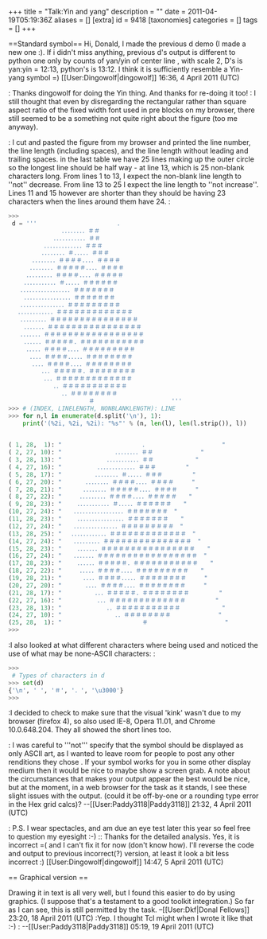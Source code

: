 +++
title = "Talk:Yin and yang"
description = ""
date = 2011-04-19T05:19:36Z
aliases = []
[extra]
id = 9418
[taxonomies]
categories = []
tags = []
+++

==Standard symbol==
Hi, Donald, I made the previous d demo (I made a new one :). If i didn't miss anything, previous d's output is different to python one only by counts of yan/yin of center line , with scale 2, D's is yan:yin = 12:13, python's is 13:12. I think it is sufficiently resemble a Yin-yang symbol =)  [[User:Dingowolf|dingowolf]] 16:36, 4 April 2011 (UTC)

: Thanks dingowolf for doing the Yin thing. And thanks for re-doing it too!
: I still thought that even by disregarding the rectangular rather than square aspect ratio of the fixed width font used in pre blocks on my browser, there still seemed to be a something not quite right about the figure (too me anyway).

: I cut and pasted the figure from my browser and printed the line number, the line length (including spaces), and the line length without leading and trailing spaces. in the last table we have 25 lines making up the outer circle so the longest line should be half way - at line 13, which is 25 non-blank characters long. From lines 1 to 13, I expect the non-blank line length to ''not'' decrease. From line 13 to 25 I expect the line length to ''not increase''. Lines 11 and 15 however are shorter than they should be having 23 characters when the lines around them have 24.
:
```python
>>>
 d = ''' 　　　　　　　　　　　　　．　　　　　　　　　　　　　
　　　　　　　　　．．．．．．．．＃＃　　　　　　　　
 　　　　　　　．．．．．．．．．．．＃＃　　　　　　　
　　　　　　．．．．．．．．．．．．．＃＃＃　　　　　
 　　　　　．．．．．．．．＃．．．．．＃＃＃　　　　　
　　　　．．．．．．．．＃＃＃＃．．．．＃＃＃＃　　　
 　　　．．．．．．．．＃＃＃＃＃．．．．＃＃＃＃　　　
　　　．．．．．．．．．＃＃＃＃．．．．＃＃＃＃＃　　
 　　．．．．．．．．．．．＃．．．．．＃＃＃＃＃＃　　
　　．．．．．．．．．．．．．．．．．＃＃＃＃＃＃＃　
 　　．．．．．．．．．．．．．．．．＃＃＃＃＃＃＃　　
　　．．．．．．．．．．．．．．．＃＃＃＃＃＃＃＃＃　
 　．．．．．．．．．．．．＃＃＃＃＃＃＃＃＃＃＃＃＃　
　　．．．．．．．．．＃＃＃＃＃＃＃＃＃＃＃＃＃＃＃　
 　　．．．．．．．＃＃＃＃＃＃＃＃＃＃＃＃＃＃＃＃　　
　　．．．．．．．＃＃＃＃＃＃＃＃＃＃＃＃＃＃＃＃＃　
 　　．．．．．．＃＃＃＃＃．＃＃＃＃＃＃＃＃＃＃＃　　
　　　．．．．．＃＃＃＃．．．．＃＃＃＃＃＃＃＃＃　　
 　　　．．．．＃＃＃＃．．．．．＃＃＃＃＃＃＃＃　　　
　　　　．．．．＃＃＃＃．．．．＃＃＃＃＃＃＃＃　　　
 　　　　　．．．＃＃＃＃＃．＃＃＃＃＃＃＃＃　　　　　
　　　　　　．．．＃＃＃＃＃＃＃＃＃＃＃＃＃　　　　　
 　　　　　　　．．＃＃＃＃＃＃＃＃＃＃＃　　　　　　　
　　　　　　　　　．．＃＃＃＃＃＃＃＃　　　　　　　　
 　　　　　　　　　　　　　＃　　　　　　　　　　　　　'''
>>> # (INDEX, LINELENGTH, NONBLANKLENGTH): LINE
>>> for n,l in enumerate(d.split('\n'), 1):
	print('(%2i, %2i, %2i): "%s"' % (n, len(l), len(l.strip()), l))

	
( 1, 28,  1): " 　　　　　　　　　　　　　．　　　　　　　　　　　　　"
( 2, 27, 10): "　　　　　　　　　．．．．．．．．＃＃　　　　　　　　"
( 3, 28, 13): " 　　　　　　　．．．．．．．．．．．＃＃　　　　　　　"
( 4, 27, 16): "　　　　　　．．．．．．．．．．．．．＃＃＃　　　　　"
( 5, 28, 17): " 　　　　　．．．．．．．．＃．．．．．＃＃＃　　　　　"
( 6, 27, 20): "　　　　．．．．．．．．＃＃＃＃．．．．＃＃＃＃　　　"
( 7, 28, 21): " 　　　．．．．．．．．＃＃＃＃＃．．．．＃＃＃＃　　　"
( 8, 27, 22): "　　　．．．．．．．．．＃＃＃＃．．．．＃＃＃＃＃　　"
( 9, 28, 23): " 　　．．．．．．．．．．．＃．．．．．＃＃＃＃＃＃　　"
(10, 27, 24): "　　．．．．．．．．．．．．．．．．．＃＃＃＃＃＃＃　"
(11, 28, 23): " 　　．．．．．．．．．．．．．．．．＃＃＃＃＃＃＃　　"
(12, 27, 24): "　　．．．．．．．．．．．．．．．＃＃＃＃＃＃＃＃＃　"
(13, 28, 25): " 　．．．．．．．．．．．．＃＃＃＃＃＃＃＃＃＃＃＃＃　"
(14, 27, 24): "　　．．．．．．．．．＃＃＃＃＃＃＃＃＃＃＃＃＃＃＃　"
(15, 28, 23): " 　　．．．．．．．＃＃＃＃＃＃＃＃＃＃＃＃＃＃＃＃　　"
(16, 27, 24): "　　．．．．．．．＃＃＃＃＃＃＃＃＃＃＃＃＃＃＃＃＃　"
(17, 28, 23): " 　　．．．．．．＃＃＃＃＃．＃＃＃＃＃＃＃＃＃＃＃　　"
(18, 27, 22): "　　　．．．．．＃＃＃＃．．．．＃＃＃＃＃＃＃＃＃　　"
(19, 28, 21): " 　　　．．．．＃＃＃＃．．．．．＃＃＃＃＃＃＃＃　　　"
(20, 27, 20): "　　　　．．．．＃＃＃＃．．．．＃＃＃＃＃＃＃＃　　　"
(21, 28, 17): " 　　　　　．．．＃＃＃＃＃．＃＃＃＃＃＃＃＃　　　　　"
(22, 27, 16): "　　　　　　．．．＃＃＃＃＃＃＃＃＃＃＃＃＃　　　　　"
(23, 28, 13): " 　　　　　　　．．＃＃＃＃＃＃＃＃＃＃＃　　　　　　　"
(24, 27, 10): "　　　　　　　　　．．＃＃＃＃＃＃＃＃　　　　　　　　"
(25, 28,  1): " 　　　　　　　　　　　　　＃　　　　　　　　　　　　　"
>>> 
```


:I also looked at what different characters where being used and noticed the use of what may be none-ASCII characters:
:
```python
>>>
 # Types of characters in d
>>> set(d)
{'\n', ' ', '＃', '．', '\u3000'}
>>> 
```

:I decided to check to make sure that the visual 'kink' wasn't due to my browser (firefox 4), so also used IE-8, Opera 11.01, and Chrome 10.0.648.204. They all showed the short lines too. 

: I was careful to '''not''' specify that the symbol should be displayed as only ASCII art, as I wanted to leave room for people to post any other renditions they chose . If your symbol works for you in some other display medium then it would be nice to maybe show a screen grab. A note about the circumstances that makes your output appear the best would be nice, but at the moment, in a web browser for the task as it stands, I see these slight issues with the output. (could it be off-by-one or a rounding type error in the Hex grid calcs)? --[[User:Paddy3118|Paddy3118]] 21:32, 4 April 2011 (UTC)

: P.S. I wear spectacles, and am due an eye test later this year so feel free to question my eyesight :-)
:: Thanks for the detailed analysis. Yes, it is incorrect =( and I can't fix it for now (don't know how). I'll reverse the code and output to previous incorrect(?) version, at least it look a bit less incorrect :) [[User:Dingowolf|dingowolf]] 14:47, 5 April 2011 (UTC)

== Graphical version ==

Drawing it in text is all very well, but I found this easier to do by using graphics. (I suppose that's a testament to a good toolkit integration.) So far as I can see, this is still permitted by the task. –[[User:Dkf|Donal Fellows]] 23:20, 18 April 2011 (UTC)
:Yep. I thought Tcl might when I wrote it like that :-)
: --[[User:Paddy3118|Paddy3118]] 05:19, 19 April 2011 (UTC)

